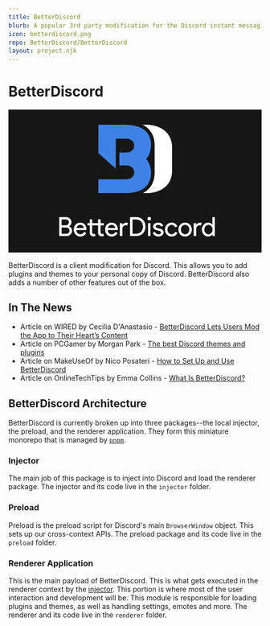 ```yaml
---
title: BetterDiscord
blurb: A popular 3rd party modification for the Discord instant messaging platform.
icon: betterdiscord.png
repo: BetterDiscord/BetterDiscord
layout: project.njk
---
```


# BetterDiscord

![BetterDiscord Banner](/assets/projects/images/bdbanner.webp)

BetterDiscord is a client modification for Discord. This allows you to add plugins and themes to your personal copy of Discord. BetterDiscord also adds a number of other features out of the box.

## In The News

 - Article on WIRED by Cecilia D'Anastasio - [BetterDiscord Lets Users Mod the App to Their Heart’s Content](https://www.wired.com/story/betterdiscord-lets-users-mod-chat-app/)
 - Article on PCGamer by Morgan Park - [The best Discord themes and plugins](https://www.pcgamer.com/the-best-discord-themes-and-plugins/)
 - Article on MakeUseOf by Nico Posateri - [How to Set Up and Use BetterDiscord](https://www.makeuseof.com/how-to-set-up-use-betterdiscord/)
 - Article on OnlineTechTips by Emma Collins - [What Is BetterDiscord?](https://www.online-tech-tips.com/software-reviews/what-is-betterdiscord-and-how-to-install-it/)

 
## BetterDiscord Architecture

BetterDiscord is currently broken up into three packages--the local injector, the preload, and the renderer application. They form this miniature monorepo that is managed by [`pnpm`](https://pnpm.io/).

### Injector

The main job of this package is to inject into Discord and load the renderer package. The injector and its code live in the `injector` folder.

### Preload

Preload is the preload script for Discord's main `BrowserWindow` object. This sets up our cross-context APIs. The preload package and its code live in the `preload` folder.

### Renderer Application

This is the main payload of BetterDiscord. This is what gets executed in the renderer context by the [injector](#injector). This portion is where most of the user interaction and development will be. This module is responsible for loading plugins and themes, as well as handling settings, emotes and more. The renderer and its code live in the `renderer` folder.

